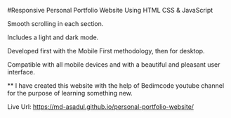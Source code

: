 #Responsive Personal Portfolio Website Using HTML CSS & JavaScript

Smooth scrolling in each section.

Includes a light and dark mode.

Developed first with the Mobile First methodology, then for desktop.

Compatible with all mobile devices and with a beautiful and pleasant user interface.

** I have created this website with the help of Bedimcode youtube channel for the purpose of learning something new.

Live Url: https://md-asadul.github.io/personal-portfolio-website/

